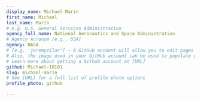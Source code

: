 ```yaml
---
display_name: Michael Marin
first_name: Michael
last_name: Marin
# e.g. U.S. General Services Administration
agency_full_name: National Aeronautics and Space Administration
# Agency Acronym [e.g., GSA]
agency: NASA
# [e.g. 'jeremyzilar'] — A GitHub account will allow you to edit pages on Digital.gov.
# Also, the image used in your GitHub account can be used to populate your digital.gov profile photo.
# Learn more about getting a Github account at [URL]
github: Michael-10101
slug: michael-marin
# See [URL] for a full list of profile photo options
profile_photo: github

---
```

